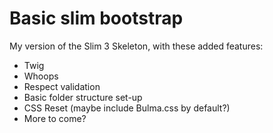 # Basic slim bootstrap

My version of the Slim 3 Skeleton, with these added features:

* Twig
* Whoops
* Respect validation
* Basic folder structure set-up
* CSS Reset (maybe include Bulma.css by default?)
* More to come?
